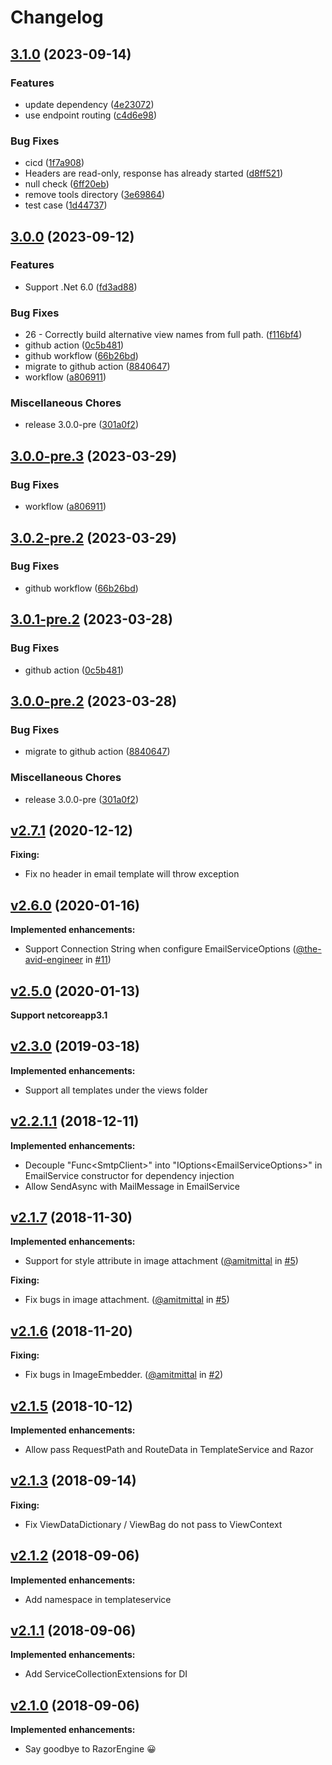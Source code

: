 # Changelog

## [3.1.0](https://github.com/hermanho/postal.aspnetcore/compare/Postal.AspNetCore-v3.0.0...Postal.AspNetCore-v3.1.0) (2023-09-14)


### Features

* update dependency ([4e23072](https://github.com/hermanho/postal.aspnetcore/commit/4e23072ac56f2e2f034d343cb29919003790e1f0))
* use endpoint routing ([c4d6e98](https://github.com/hermanho/postal.aspnetcore/commit/c4d6e98636fc3c2612d8c8384b34ad4b5b3084ec))


### Bug Fixes

* cicd ([1f7a908](https://github.com/hermanho/postal.aspnetcore/commit/1f7a90855a523b30bdd55555f21514b539dbc726))
* Headers are read-only, response has already started ([d8ff521](https://github.com/hermanho/postal.aspnetcore/commit/d8ff5211a2621bdd78684417e2724770b2269c5e))
* null check ([6ff20eb](https://github.com/hermanho/postal.aspnetcore/commit/6ff20eb44c18525152e7b29dbe1fc15373a95d49))
* remove tools directory ([3e69864](https://github.com/hermanho/postal.aspnetcore/commit/3e6986450c82438e8d0c88088bbb21b58b2394cf))
* test case ([1d44737](https://github.com/hermanho/postal.aspnetcore/commit/1d44737ec4c79af17dfacb21b0b1bb89aa3958b4))

## [3.0.0](https://github.com/hermanho/postal.aspnetcore/compare/Postal.AspNetCore-v3.0.0-pre.3...Postal.AspNetCore-v3.0.0) (2023-09-12)


### Features

* Support .Net 6.0 ([fd3ad88](https://github.com/hermanho/postal.aspnetcore/commit/fd3ad88e1d3482510ab04d6f56e9fa2d59cd2d66))


### Bug Fixes

* 26 - Correctly build alternative view names from full path. ([f116bf4](https://github.com/hermanho/postal.aspnetcore/commit/f116bf4dcad3156a553aeec394ce1b83461582e7))
* github action ([0c5b481](https://github.com/hermanho/postal.aspnetcore/commit/0c5b481197a6d2183986df35898bfb9e21cb4304))
* github workflow ([66b26bd](https://github.com/hermanho/postal.aspnetcore/commit/66b26bd35c54f17f2f2ab3cf4f929dfb8efe6b79))
* migrate to github action ([8840647](https://github.com/hermanho/postal.aspnetcore/commit/8840647cce22c282481391baf969a8707e2b1922))
* workflow ([a806911](https://github.com/hermanho/postal.aspnetcore/commit/a8069118dd13a8ea712c0a730bf393ea41dee685))


### Miscellaneous Chores

* release 3.0.0-pre ([301a0f2](https://github.com/hermanho/postal.aspnetcore/commit/301a0f2df9502eb2d96eae8de6225e3c643aa7cb))

## [3.0.0-pre.3](https://github.com/hermanho/postal.aspnetcore/compare/v3.0.2-pre.2...v3.0.0-pre.3) (2023-03-29)


### Bug Fixes

* workflow ([a806911](https://github.com/hermanho/postal.aspnetcore/commit/a8069118dd13a8ea712c0a730bf393ea41dee685))

## [3.0.2-pre.2](https://github.com/hermanho/postal.aspnetcore/compare/v3.0.1-pre.2...v3.0.2-pre.2) (2023-03-29)


### Bug Fixes

* github workflow ([66b26bd](https://github.com/hermanho/postal.aspnetcore/commit/66b26bd35c54f17f2f2ab3cf4f929dfb8efe6b79))

## [3.0.1-pre.2](https://github.com/hermanho/postal.aspnetcore/compare/v3.0.0-pre.2...v3.0.1-pre.2) (2023-03-28)


### Bug Fixes

* github action ([0c5b481](https://github.com/hermanho/postal.aspnetcore/commit/0c5b481197a6d2183986df35898bfb9e21cb4304))

## [3.0.0-pre.2](https://github.com/hermanho/postal.aspnetcore/compare/v2.7.1...v3.0.0-pre.2) (2023-03-28)


### Bug Fixes

* migrate to github action ([8840647](https://github.com/hermanho/postal.aspnetcore/commit/8840647cce22c282481391baf969a8707e2b1922))


### Miscellaneous Chores

* release 3.0.0-pre ([301a0f2](https://github.com/hermanho/postal.aspnetcore/commit/301a0f2df9502eb2d96eae8de6225e3c643aa7cb))

## [v2.7.1](https://github.com/hermanho/postal.aspnetcore/tree/v2.7.1) (2020-12-12)

**Fixing:**
- Fix no header in email template will throw exception

## [v2.6.0](https://github.com/hermanho/postal.aspnetcore/tree/v2.6.0) (2020-01-16)

**Implemented enhancements:**
- Support Connection String when configure EmailServiceOptions ([@the-avid-engineer](https://github.com/the-avid-engineer) in [#11](https://github.com/hermanho/postal.aspnetcore/pull/11))

## [v2.5.0](https://github.com/hermanho/postal.aspnetcore/tree/v2.5.0) (2020-01-13)

**Support netcoreapp3.1**

## [v2.3.0](https://github.com/hermanho/postal.aspnetcore/tree/v2.3.0) (2019-03-18)

**Implemented enhancements:**
- Support all templates under the views folder

## [v2.2.1.1](https://github.com/hermanho/postal.aspnetcore/tree/v2.2.1.1) (2018-12-11)

**Implemented enhancements:**
- Decouple "Func\<SmtpClient\>" into "IOptions\<EmailServiceOptions\>" in EmailService constructor for dependency injection
- Allow SendAsync with MailMessage in EmailService

## [v2.1.7](https://github.com/hermanho/postal.aspnetcore/tree/v2.1.7) (2018-11-30)

**Implemented enhancements:**
- Support for style attribute in image attachment ([@amitmittal](https://github.com/amitmittal) in [#5](https://github.com/hermanho/postal.aspnetcore/pull/5))

**Fixing:**
- Fix bugs in image attachment. ([@amitmittal](https://github.com/amitmittal) in [#5](https://github.com/hermanho/postal.aspnetcore/pull/5))

## [v2.1.6](https://github.com/hermanho/postal.aspnetcore/tree/v2.1.6) (2018-11-20)

**Fixing:**
- Fix bugs in ImageEmbedder. ([@amitmittal](https://github.com/amitmittal) in [#2](https://github.com/hermanho/postal.aspnetcore/pull/2))

## [v2.1.5](https://github.com/hermanho/postal.aspnetcore/tree/v2.1.5) (2018-10-12)

**Implemented enhancements:**
- Allow pass RequestPath and RouteData in TemplateService and Razor

## [v2.1.3](https://github.com/hermanho/postal.aspnetcore/tree/f15bbc2993c1812e9cff3fca01fd717c44a675c8) (2018-09-14)

**Fixing:**
- Fix ViewDataDictionary / ViewBag do not pass to ViewContext

## [v2.1.2](https://github.com/hermanho/postal.aspnetcore/tree/063b4e21f002406f10f4a0a8a06155d333ecbb20) (2018-09-06)

**Implemented enhancements:**
- Add namespace in templateservice

## [v2.1.1](https://github.com/hermanho/postal.aspnetcore/tree/5b8324c8e6091e2c59541c43cd524cc4ad9454ca) (2018-09-06)

**Implemented enhancements:**
- Add ServiceCollectionExtensions for DI

## [v2.1.0](https://github.com/hermanho/postal.aspnetcore/tree/95a101e2f0b2496452abf9ede640e6d0fcd7522b) (2018-09-06)

**Implemented enhancements:**
- Say goodbye to RazorEngine 😀
